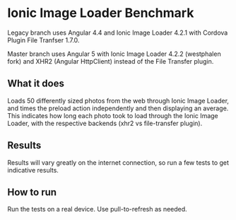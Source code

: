 # Ionic Image Loader Benchmark

Legacy branch uses Angular 4.4 and Ionic Image Loader 4.2.1 with Cordova Plugin File Tranfser 1.7.0.

Master branch uses Angular 5 with Ionic Image Loader 4.2.2 (westphalen fork) and XHR2 (Angular HttpClient) instead of the File Transfer plugin.

## What it does  

Loads 50 differently sized photos from the web through Ionic Image Loader, and times the preload action independently and then displaying an average. This indicates how long each photo took to load through the Ionic Image Loader, with the respective backends (xhr2 vs file-transfer plugin).

## Results

Results will vary greatly on the internet connection, so run a few tests to get indicative results.

## How to run

Run the tests on a real device. Use pull-to-refresh as needed.
